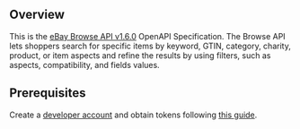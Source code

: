 ## Overview

This is the [eBay Browse API v1.6.0](https://developer.ebay.com/api-docs/buy/browse/overview.html) OpenAPI Specification. The Browse API lets shoppers search for specific items by keyword, GTIN, category, charity, product, or item aspects and refine the results by using filters, such as aspects, compatibility, and fields values.
## Prerequisites

 Create a [developer account](https://developer.ebay.com/api-docs/static/creating-edp-account.html)  and obtain tokens following [this guide](https://developer.ebay.com/api-docs/static/oauth-tokens.html).
